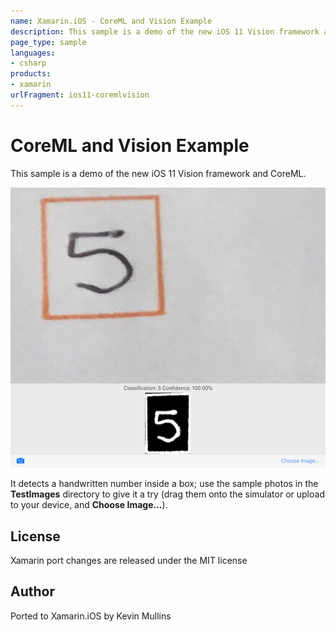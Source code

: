 ```yaml
---
name: Xamarin.iOS - CoreML and Vision Example
description: This sample is a demo of the new iOS 11 Vision framework and CoreML. It detects a handwritten number inside a box; use the sample photos in the...
page_type: sample
languages:
- csharp
products:
- xamarin
urlFragment: ios11-coremlvision
---
```

# CoreML and Vision Example

This sample is a demo of the new iOS 11 Vision framework and CoreML.

![detecting number 5](Screenshots/5-sml.png)

It detects a handwritten number inside a box; use the sample photos in the **TestImages** directory to give it a try (drag them onto the simulator or upload to your device, and **Choose Image...**).

## License

Xamarin port changes are released under the MIT license

## Author

Ported to Xamarin.iOS by Kevin Mullins
